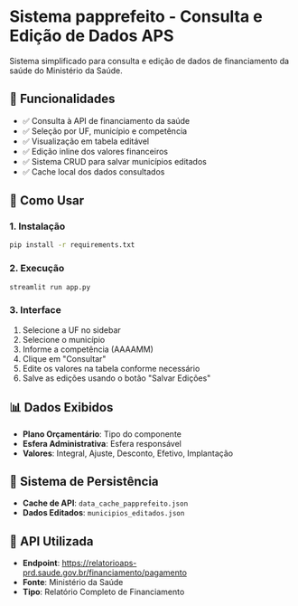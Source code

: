 # Sistema papprefeito - Consulta e Edição de Dados APS

Sistema simplificado para consulta e edição de dados de financiamento da saúde do Ministério da Saúde.

## 🎯 Funcionalidades

- ✅ Consulta à API de financiamento da saúde
- ✅ Seleção por UF, município e competência
- ✅ Visualização em tabela editável
- ✅ Edição inline dos valores financeiros
- ✅ Sistema CRUD para salvar municípios editados
- ✅ Cache local dos dados consultados

## 🚀 Como Usar

### 1. Instalação
```bash
pip install -r requirements.txt
```

### 2. Execução
```bash
streamlit run app.py
```

### 3. Interface
1. Selecione a UF no sidebar
2. Selecione o município
3. Informe a competência (AAAAMM)
4. Clique em "Consultar"
5. Edite os valores na tabela conforme necessário
6. Salve as edições usando o botão "Salvar Edições"

## 📊 Dados Exibidos

- **Plano Orçamentário**: Tipo do componente
- **Esfera Administrativa**: Esfera responsável
- **Valores**: Integral, Ajuste, Desconto, Efetivo, Implantação

## 💾 Sistema de Persistência

- **Cache de API**: `data_cache_papprefeito.json`
- **Dados Editados**: `municipios_editados.json`

## 🔧 API Utilizada

- **Endpoint**: https://relatorioaps-prd.saude.gov.br/financiamento/pagamento
- **Fonte**: Ministério da Saúde
- **Tipo**: Relatório Completo de Financiamento